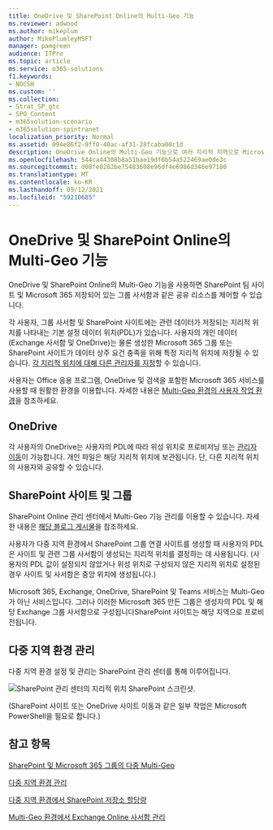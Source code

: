```yaml
---
title: OneDrive 및 SharePoint Online의 Multi-Geo 기능
ms.reviewer: adwood
ms.author: mikeplum
author: MikePlumleyMSFT
manager: pamgreen
audience: ITPro
ms.topic: article
ms.service: o365-solutions
f1.keywords:
- NOCSH
ms.custom: ''
ms.collection:
- Strat_SP_gtc
- SPO_Content
- m365solution-scenario
- m365solution-spintranet
localization_priority: Normal
ms.assetid: 094e86f2-9ff0-40ac-af31-28fcaba00c1d
description: OneDrive Online의 Multi-Geo 기능으로 여러 지리적 지역으로 Microsoft 365 범위를 확장합니다.
ms.openlocfilehash: 544ca44308b8a51bae19df6b54a522469ae0de3c
ms.sourcegitcommit: d08fe0282be75483608e96df4e6986d346e97180
ms.translationtype: MT
ms.contentlocale: ko-KR
ms.lasthandoff: 09/12/2021
ms.locfileid: "59210685"
---
```

# <a name="multi-geo-capabilities-in-onedrive-and-sharepoint-online"></a>OneDrive 및 SharePoint Online의 Multi-Geo 기능

OneDrive 및 SharePoint Online의 Multi-Geo 기능을 사용하면 SharePoint 팀 사이트 및 Microsoft 365 저장되어 있는 그룹 사서함과 같은 공유 리소스를 제어할 수 있습니다.

각 사용자, 그룹 사서함 및 SharePoint 사이트에는 관련 데이터가 저장되는 지리적 위치를 나타내는 기본 설정 데이터 위치(PDL)가 있습니다. 사용자의 개인 데이터(Exchange 사서함 및 OneDrive)는 물론 생성한 Microsoft 365 그룹 또는 SharePoint 사이트가 데이터 상주 요건 충족을 위해 특정 지리적 위치에 저장될 수 있습니다. [각 지리적 위치에 대해 다른 관리자를 지정](add-a-sharepoint-geo-admin.md)할 수 있습니다.

사용자는 Office 응용 프로그램, OneDrive 및 검색을 포함한 Microsoft 365 서비스를 사용할 때 원활한 환경을 이용합니다. 자세한 내용은 [Multi-Geo 환경의 사용자 작업 환경](multi-geo-user-experience.md)을 참조하세요.

## <a name="onedrive"></a>OneDrive

각 사용자의 OneDrive는 사용자의 PDL에 따라 위성 위치로 프로비저닝 또는 [관리자 이동](move-onedrive-between-geo-locations.md)이 가능합니다. 개인 파일은 해당 지리적 위치에 보관됩니다. 단, 다른 지리적 위치의 사용자와 공유할 수 있습니다.

## <a name="sharepoint-sites-and-groups"></a>SharePoint 사이트 및 그룹

SharePoint Online 관리 센터에서 Multi-Geo 기능 관리를 이용할 수 있습니다. 자세한 내용은 [해당 블로그 게시물](https://techcommunity.microsoft.com/t5/Office-365-Blog/Now-available-Multi-Geo-in-SharePoint-and-Office-365-Groups/ba-p/263302)을 참조하세요.

사용자가 다중 지역 환경에서 SharePoint 그룹 연결 사이트를 생성할 때 사용자의 PDL은 사이트 및 관련 그룹 사서함이 생성되는 지리적 위치를 결정하는 데 사용됩니다. (사용자의 PDL 값이 설정되지 않았거나 위성 위치로 구성되지 않은 지리적 위치로 설정된 경우 사이트 및 사서함은 중앙 위치에 생성됩니다.)

Microsoft 365, Exchange, OneDrive, SharePoint 및 Teams 서비스는 Multi-Geo가 아닌 서비스입니다. 그러나 이러한 Microsoft 365 만든 그룹은 생성자의 PDL 및 해당 Exchange 그룹 사서함으로 구성됩니다SharePoint 사이트는 해당 지역으로 프로비전됩니다. 

## <a name="managing-the-multi-geo-environment"></a>다중 지역 환경 관리

다중 지역 환경 설정 및 관리는 SharePoint 관리 센터를 통해 이루어집니다. 

![SharePoint 관리 센터의 지리적 위치 SharePoint 스크린샷.](../media/sharepoint-multi-geo-admin-center.png)

(SharePoint 사이트 또는 OneDrive 사이트 이동과 같은 일부 작업은 Microsoft PowerShell을 필요로 합니다.)

## <a name="see-also"></a>참고 항목

[SharePoint 및 Microsoft 365 그룹의 다중 Multi-Geo](https://techcommunity.microsoft.com/t5/Office-365-Blog/Now-available-Multi-Geo-in-SharePoint-and-Office-365-Groups/ba-p/263302)

[다중 지역 환경 관리](administering-a-multi-geo-environment.md)

[다중 지역 환경에서 SharePoint 저장소 할당량](sharepoint-multi-geo-storage-quota.md)

[Multi-Geo 환경에서 Exchange Online 사서함 관리](administering-exchange-online-multi-geo.md)
